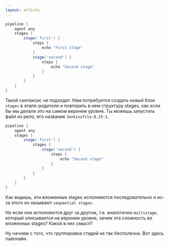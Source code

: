 ```yaml
---
layout: article
---
```


```groovy
pipeline {
    agent any
    stages {
        stage('first') {
            steps {
                echo "First stage"
            }
            stage('second') {
                steps {
                    echo "Second stage"
                }
            }
        }
    }
}
```

Такой синтаксис не подходит. Нам потребуется создать новый блок `stages` в этапе-родителе и повторить в нем структуру stages, как если бы мы делали это на самом верхнем уровне. Ты можешь запустить файл из репо, его название `Jenkinsfile-8.25-1`.

```groovy
pipeline {
    agent any
    stages {
        stage('first') {
            stages {
                stage('second') {
                    steps {
                        echo "Second stage"
                    }
                }
            }
        }
    }
}
```

Как видишь, эти вложенные stages исполняются последовательно и из-за этого их называют `sequential stages`.

Но если они исполняются друг за другом, т.е. аналогично `multistage`, который описывается на верхнем уровне, зачем эта сложность во вложенных stages? Какой в них смысл?

Ну начнем с того, что группировка стадий не так бесполезна. Вот здесь пайплайн.
